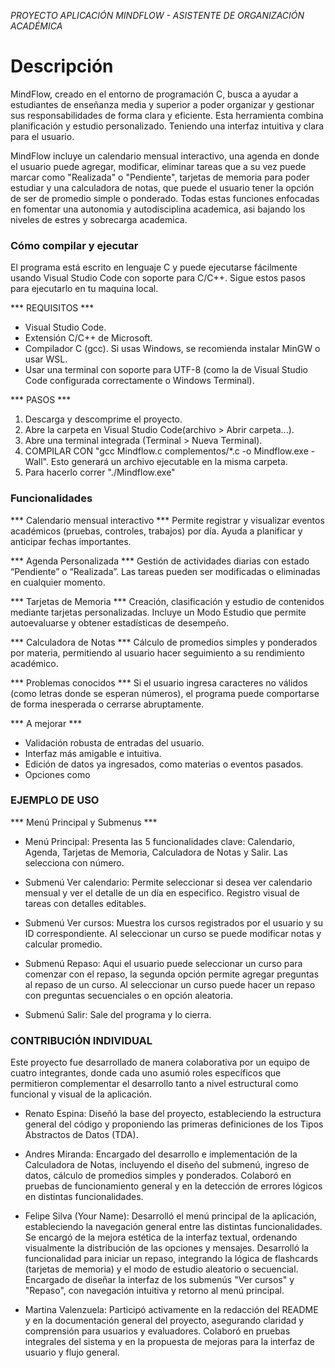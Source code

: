 *PROYECTO APLICACIÓN MINDFLOW - ASISTENTE DE ORGANIZACIÓN ACADÉMICA* 

# Descripción

 MindFlow, creado en el entorno de programación C, busca a ayudar a estudiantes de enseñanza media y superior a poder organizar y gestionar sus responsabilidades de forma clara y eficiente. Esta herramienta combina planificación y estudio personalizado. Teniendo una interfaz intuitiva y clara para el usuario. 
 
 MindFlow incluye un calendario mensual interactivo, una agenda en donde el usuario puede agregar, modificar, eliminar tareas que a su vez puede marcar como "Realizada" o "Pendiente", tarjetas de memoria para poder estudiar y una calculadora de notas, que puede el usuario tener la opción de ser de promedio simple o ponderado. Todas estas funciones enfocadas en fomentar una autonomia y autodisciplina academica, asi bajando los niveles de estres y sobrecarga academica. 


### Cómo compilar y ejecutar ###
 El programa está escrito en lenguaje C y puede ejecutarse fácilmente usando Visual Studio Code con soporte para C/C++. Sigue estos pasos para ejecutarlo en tu maquina local.
 
 *** REQUISITOS ***
 - Visual Studio Code.
 - Extensión C/C++ de Microsoft.
 - Compilador C (gcc). Si usas Windows, se recomienda instalar MinGW o usar WSL.
 - Usar una terminal con soporte para UTF-8 (como la de Visual Studio Code configurada correctamente o Windows Terminal).

 *** PASOS ***
 1. Descarga y descomprime el proyecto.
 2. Abre la carpeta en Visual Studio Code(archivo > Abrir carpeta...).
 3. Abre una terminal integrada (Terminal > Nueva Terminal).
 4. COMPILAR CON "gcc Mindflow.c complementos/*.c -o Mindflow.exe -Wall". Esto generará un archivo ejecutable en la misma carpeta.
 5. Para hacerlo correr "./Mindflow.exe" 


### Funcionalidades ###

*** Calendario mensual interactivo ***
 Permite registrar y visualizar eventos académicos (pruebas, controles, trabajos) por día. Ayuda a planificar y anticipar fechas importantes.

*** Agenda Personalizada ***
 Gestión de actividades diarias con estado “Pendiente” o “Realizada”. Las tareas pueden ser modificadas o eliminadas en cualquier momento.

*** Tarjetas de Memoria ***
 Creación, clasificación y estudio de contenidos mediante tarjetas personalizadas. Incluye un Modo Estudio que permite autoevaluarse y obtener estadísticas de desempeño.

*** Calculadora de Notas ***
 Cálculo de promedios simples y ponderados por materia, permitiendo al usuario hacer seguimiento a su rendimiento académico.

*** Problemas conocidos ***
 Si el usuario ingresa caracteres no válidos (como letras donde se esperan números), el programa puede comportarse de forma inesperada o cerrarse abruptamente.

*** A mejorar ***
 - Validación robusta de entradas del usuario.
 - Interfaz más amigable e intuitiva.
 - Edición de datos ya ingresados, como materias o eventos pasados.
 - Opciones como 


### EJEMPLO DE USO ###

*** Menú Principal y Submenus ***
 - Menú Principal: Presenta las 5 funcionalidades clave: Calendario, Agenda, Tarjetas de Memoria, Calculadora de Notas y Salir. Las selecciona con número. 

 - Submenú Ver calendario: Permite seleccionar si desea ver calendario mensual y ver el detalle de un día en especifico. Registro visual de tareas con detalles editables. 

 - Submenú Ver cursos: Muestra los cursos registrados por el usuario y su ID correspondiente.
 Al seleccionar un curso se puede modificar notas y calcular promedio.

 - Submenú Repaso: Aqui el usuario puede seleccionar un curso para comenzar con el repaso, la segunda opción permite agregar preguntas al repaso de un curso. Al seleccionar un curso puede hacer un repaso con preguntas secuenciales o en opción aleatoria.

 - Submenú Salir: Sale del programa y lo cierra.
 
### CONTRIBUCIÓN INDIVIDUAL ###
Este proyecto fue desarrollado de manera colaborativa por un equipo de cuatro integrantes, donde cada uno asumió roles específicos que permitieron complementar el desarrollo tanto a nivel estructural como funcional y visual de la aplicación.

- Renato Espina: Diseñó la base del proyecto, estableciendo la estructura general del código y proponiendo las primeras definiciones de los Tipos Abstractos de Datos (TDA).

- Andres Miranda: Encargado del desarrollo e implementación de la Calculadora de Notas, incluyendo el diseño del submenú, ingreso de datos, cálculo de promedios simples y ponderados. Colaboró en pruebas de funcionamiento general y en la detección de errores lógicos en distintas funcionalidades.

- Felipe Silva (Your Name): Desarrolló el menú principal de la aplicación, estableciendo la navegación general entre las distintas funcionalidades. Se encargó de la mejora estética de la interfaz textual, ordenando visualmente la distribución de las opciones y mensajes. Desarrolló la funcionalidad para iniciar un repaso, integrando la lógica de flashcards (tarjetas de memoria) y el modo de estudio aleatorio o secuencial. Encargado de diseñar la interfaz de los submenús "Ver cursos" y "Repaso", con navegación intuitiva y retorno al menú principal.

- Martina Valenzuela: Participó activamente en la redacción del README y en la documentación general del proyecto, asegurando claridad y comprensión para usuarios y evaluadores. Colaboró en pruebas integrales del sistema y en la propuesta de mejoras para la interfaz de usuario y flujo general.